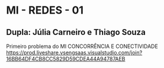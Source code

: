 # MI - REDES - 01
## Dupla: Júlia Carneiro e Thiago Souza

Primeiro problema do MI CONCORRÊNCIA E CONECTIVIDADE
https://prod.liveshare.vsengsaas.visualstudio.com/join?16BB64DF4CB8CC5829D59CDEA44A94787AEB
